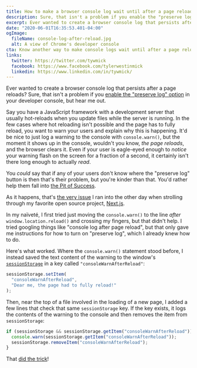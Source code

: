 ```yaml
---
title: How to make a browser console log wait until after a page reload
description: Sure, that isn't a problem if you enable the "preserve log" option in your developer console, but hear me out.
excerpt: Ever wanted to create a browser console log that persists after a page reloads? Sure, that isn't a problem if you enable the "preserve log" option in your developer console, but hear me out.
date: "2020-06-01T16:35:53.401-04:00"
ogImage:
  fileName: console-log-after-reload.jpg
  alt: A view of Chrome's developer console
cta: Know another way to make console logs wait until after a page reloads? I'd love to hear about it
links:
  twitter: https://twitter.com/tywmick
  facebook: https://www.facebook.com/tylerwestinmick
  linkedin: https://www.linkedin.com/in/tywmick/
---
```


Ever wanted to create a browser console log that persists after a page reloads? Sure, that isn't a problem if you [enable the "preserve log" option](https://stackoverflow.com/questions/5327955/how-to-make-google-chrome-javascript-console-persistent) in your developer console, but hear me out.

Say you have a JavaScript framework with a development server that usually hot-reloads when you update files while the server is running. In the few cases where hot reloading isn't possible and the page has to fully reload, you want to warn your users and explain why this is happening. It'd be nice to just log a warning to the console with `console.warn()`, but the moment it shows up in the console, wouldn't you know, _the page reloads_, and the browser clears it. Even if your user is eagle-eyed enough to _notice_ your warning flash on the screen for a fraction of a second, it certainly isn't there long enough to actually _read_.

You _could_ say that if any of your users don't know where the "preserve log" button is then that's their problem, but you're kinder than that. You'd rather help them fall into [the Pit of Success](https://blog.codinghorror.com/falling-into-the-pit-of-success/).

As it happens, that's [the very issue](https://github.com/vercel/next.js/issues/13070) I ran into the other day when strolling through my favorite open source project, [Next.js](https://nextjs.org/).

In my naïveté, I first tried just moving the `console.warn()` to the line _after_ `window.location.reload()` and crossing my fingers, but that didn't help. I tried googling things like "console log after page reload", but that only gave me instructions for how to turn on "preserve log", which I already knew how to do.

Here's what worked. Where the `console.warn()` statement stood before, I instead saved the text content of the warning to the window's [`sessionStorage`](https://developer.mozilla.org/en-US/docs/Web/API/Window/sessionStorage) in a key called `"consoleWarnAfterReload"`:

```js
sessionStorage.setItem(
  "consoleWarnAfterReload",
  "Dear me, the page had to fully reload!"
);
```

Then, near the top of a file involved in the loading of a new page, I added a few lines that check that same `sessionStorage` key. If the key exists, it logs the contents of the warning to the console and then removes the item from `sessionStorage`:

```js
if (sessionStorage && sessionStorage.getItem("consoleWarnAfterReload")) {
  console.warn(sessionStorage.getItem("consoleWarnAfterReload"));
  sessionStorage.removeItem("consoleWarnAfterReload");
}
```

That [did the trick](https://github.com/vercel/next.js/pull/13588)!
